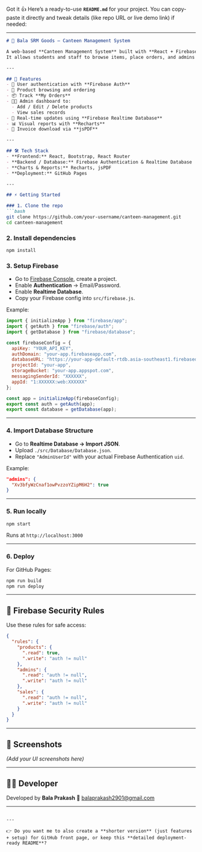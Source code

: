 Got it 👍 Here’s a ready-to-use **`README.md`** for your project. You can copy-paste it directly and tweak details (like repo URL or live demo link) if needed:

---

````markdown
# 🍴 Bala SRM Goods – Canteen Management System

A web-based **Canteen Management System** built with **React + Firebase**.  
It allows students and staff to browse items, place orders, and admins to manage products and sales.

---

## 🚀 Features
- 🔐 User authentication with **Firebase Auth**
- 🛒 Product browsing and ordering
- 📦 Track **My Orders**
- 👨‍💼 Admin dashboard to:
  - Add / Edit / Delete products
  - View sales records
- 🔄 Real-time updates using **Firebase Realtime Database**
- 📊 Visual reports with **Recharts**
- 📄 Invoice download via **jsPDF**

---

## 🛠️ Tech Stack
- **Frontend:** React, Bootstrap, React Router
- **Backend / Database:** Firebase Authentication & Realtime Database
- **Charts & Reports:** Recharts, jsPDF
- **Deployment:** GitHub Pages

---

## ⚡ Getting Started

### 1. Clone the repo
```bash
git clone https://github.com/your-username/canteen-management.git
cd canteen-management
````

### 2. Install dependencies

```bash
npm install
```

### 3. Setup Firebase

* Go to [Firebase Console](https://console.firebase.google.com/), create a project.
* Enable **Authentication** → Email/Password.
* Enable **Realtime Database**.
* Copy your Firebase config into `src/firebase.js`.

Example:

```js
import { initializeApp } from "firebase/app";
import { getAuth } from "firebase/auth";
import { getDatabase } from "firebase/database";

const firebaseConfig = {
  apiKey: "YOUR_API_KEY",
  authDomain: "your-app.firebaseapp.com",
  databaseURL: "https://your-app-default-rtdb.asia-southeast1.firebasedatabase.app",
  projectId: "your-app",
  storageBucket: "your-app.appspot.com",
  messagingSenderId: "XXXXXX",
  appId: "1:XXXXXX:web:XXXXXX"
};

const app = initializeApp(firebaseConfig);
export const auth = getAuth(app);
export const database = getDatabase(app);
```

---

### 4. Import Database Structure

* Go to **Realtime Database → Import JSON**.
* Upload `./src/Database/Database.json`.
* Replace `"AdminUserId"` with your actual Firebase Authentication `uid`.

Example:

```json
"admins": {
  "Xv3bfyWzCnaf1owPvzzoYZipM6H2": true
}
```

---

### 5. Run locally

```bash
npm start
```

Runs at `http://localhost:3000`

---

### 6. Deploy

For GitHub Pages:

```bash
npm run build
npm run deploy
```

---

## 🔑 Firebase Security Rules

Use these rules for safe access:

```json
{
  "rules": {
    "products": {
      ".read": true,
      ".write": "auth != null"
    },
    "admins": {
      ".read": "auth != null",
      ".write": "auth != null"
    },
    "sales": {
      ".read": "auth != null",
      ".write": "auth != null"
    }
  }
}
```

---

## 📸 Screenshots

*(Add your UI screenshots here)*

---

## 👨‍💻 Developer

Developed by **Bala Prakash**
📧 [balaprakash2901@gmail.com](mailto:balaprakash2901@gmail.com)

---

```

---

👉 Do you want me to also create a **shorter version** (just features + setup) for GitHub front page, or keep this **detailed deployment-ready README**?
```
